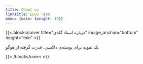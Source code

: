 ```yaml
---
title: About us
linkTitle: ELUG Team
menu: {main: {weight: 15}}
---
```



{{< blocks/cover title="درباره اسناد گلدی" image_anchor="bottom" height="min" >}}
<p class="lead mt-5">یک نمونه برای پوسته‌ی داکسی، قدرت گرفته از هوگو</p>
{{< /blocks/cover >}}



